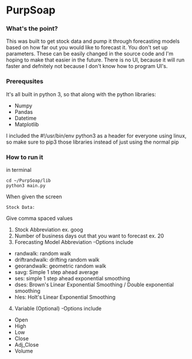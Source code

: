 # PurpSoap

### What's the point?

This was built to get stock data and pump it through forecasting models based on how far out you would like to forecast it. You don't set up parameters. These can be easily changed in the source code and I'm hoping to make that easier in the future. There is no UI, because it will run faster and defnitely not because I don't know how to program UI's. 

### Prerequsites
It's all built in python 3, so that along with the python libraries:
  * Numpy
  * Pandas
  * Datetime
  * Matplotlib
  
I included the \#!/usr/bin/env python3 as a header for everyone using linux, so make sure to pip3 those libraries instead of just using the normal pip

### How to run it
in terminal

```
cd ~/PurpSoap/lib
python3 main.py
```

When given the screen
```
Stock Data:
```

Give comma spaced values
1) Stock Abbreviation 
    ex. goog
2) Number of business days out that you want to forecast 
    ex. 20
3) Forecasting Model Abbreviation
-Options include
  - randwalk: random walk
  - driftrandwalk: drifting random walk
  - georandwalk: geometric random walk
  - savg: Simple 1 step ahead average
  - ses: simple 1 step ahead exponential smoothing
  - dses: Brown's Linear Exponential Smoothing / Double exponential smoothing
  - hles: Holt's Linear Exponential Smoothing
4) Variable \(Optional\)
-Options include
  - Open
  - High
  - Low
  - Close
  - Adj_Close
  - Volume

